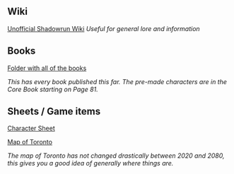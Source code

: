 ## Wiki
[Unofficial Shadowrun Wiki](https://shadowrun.fandom.com/wiki/Main_Page)
*Useful for general lore and information*

## Books
[Folder with all of the books](https://nextcloud.librije.lucasteng.ca/s/sLc47YLQDWkp7kH)

*This has every book published this far. The pre-made characters are in the Core Book starting on Page 81.*

## Sheets / Game items
[Character Sheet](https://www.shadowrunsixthworld.com/wp-content/uploads/SR6-Character-Sheet-Fillable.pdf)

[Map of Toronto](https://www.google.com/maps/@43.6506461,-79.4464968,11.6z)

*The map of Toronto has not changed drastically between 2020 and 2080, this gives you a good idea of generally where things are.* 
